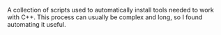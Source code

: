 A collection of scripts used to automatically install tools needed to work with C++. This process can usually be complex and long, so I found automating it useful.